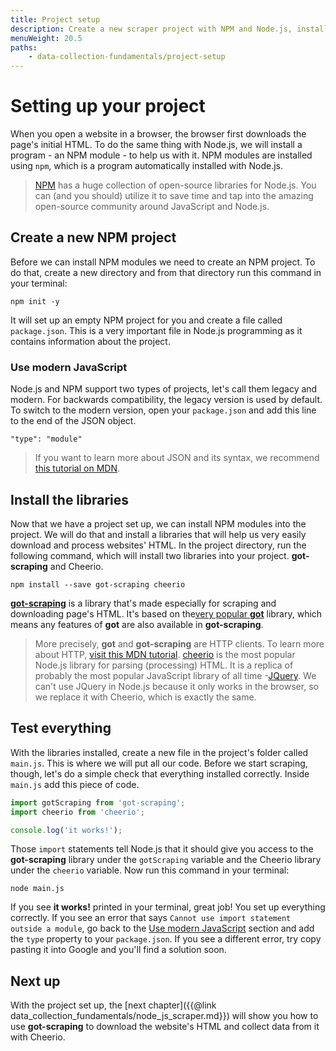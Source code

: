 ```yaml
---
title: Project setup
description: Create a new scraper project with NPM and Node.js, install libraries, and test that everything works correctly.
menuWeight: 20.5
paths:
    - data-collection-fundamentals/project-setup
---
```


# [](#setting-up) Setting up your project

When you open a website in a browser, the browser first downloads the page's initial HTML. To do the same thing with Node.js, we will install a program - an NPM module - to help us with it. NPM modules are installed using `npm`, which is a program automatically installed with Node.js.

> <a href="https://www.npmjs.com/" target="_blank">NPM</a> has a huge collection of open-source libraries for Node.js. You can (and you should) utilize it to save time and tap into the amazing open-source community around JavaScript and Node.js.


## [](#create-project) Create a new NPM project

Before we can install NPM modules we need to create an NPM project. To do that, create a new directory and from that directory run this command in your terminal:

```shell
npm init -y
```

It will set up an empty NPM project for you and create a file called `package.json`. This is a very important file in Node.js programming as it contains information about the project.

### [](#modern-javascript) Use modern JavaScript

Node.js and NPM support two types of projects, let's call them legacy and modern. For backwards compatibility, the legacy version is used by default. To switch to the modern version, open your `package.json` and add this line to the end of the JSON object.

```text
"type": "module"
```

> If you want to learn more about JSON and its syntax, we recommend <a href="https://developer.mozilla.org/en-US/docs/Learn/JavaScript/Objects/JSON" target="_blank">this tutorial on MDN</a>.

## [](#install-libraries) Install the libraries

Now that we have a project set up, we can install NPM modules into the project. We will do that and install a libraries that will help us very easily download and process websites' HTML. In the project directory, run the following command, which will install two libraries into your project. **got-scraping** and Cheerio.

```shell
npm install --save got-scraping cheerio
```

<a href="https://github.com/apify/got-scraping" target="_blank">**got-scraping**</a> is a library that's made especially for scraping and downloading page's HTML. It's based on the<a href="https://github.com/sindresorhus/got" target="_blank">very popular **got**</a> library, which means any features of **got** are also available in **got-scraping**.

> More precisely, **got** and **got-scraping** are HTTP clients. To learn more about HTTP, <a href="https://developer.mozilla.org/en-US/docs/Web/HTTP/Basics_of_HTTP" target="_blank">visit this MDN tutorial</a>. <a href="https://github.com/cheeriojs/cheerio" target="_blank">cheerio</a> is the most popular Node.js library for parsing (processing) HTML. It is a replica of probably the most popular JavaScript library of all time -<a href="https://jquery.com/" target="_blank">JQuery</a>. We can't use JQuery in Node.js because it only works in the browser, so we replace it with Cheerio, which is exactly the same.

## [](#test) Test everything

With the libraries installed, create a new file in the project's folder called `main.js`. This is where we will put all our code. Before we start scraping, though, let's do a simple check that everything installed correctly. Inside `main.js` add this piece of code.

```js
import gotScraping from 'got-scraping';
import cheerio from 'cheerio';

console.log('it works!');
```

Those `import` statements tell Node.js that it should give you access to the **got-scraping** library under the `gotScraping` variable and the Cheerio library under the `cheerio` variable. Now run this command in your terminal:

```shell
node main.js
```

If you see **it works!** printed in your terminal, great job! You set up everything correctly. If you see an error that says `Cannot use import statement outside a module`, go back to the [Use modern JavaScript](#use-modern-javascript) section and add the `type` property to your `package.json`. If you see a different error, try copy pasting it into Google and you'll find a solution soon.

## [](#next) Next up

With the project set up, the [next chapter]({{@link data_collection_fundamentals/node_js_scraper.md}}) will show you how to use **got-scraping** to download the website's HTML and collect data from it with Cheerio.
